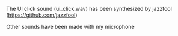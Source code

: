 The UI click sound (ui_click.wav) has been synthesized by jazzfool (https://github.com/jazzfool)

Other sounds have been made with my microphone